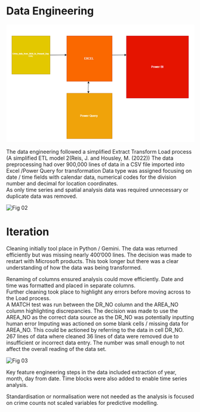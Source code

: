 # Data Engineering 

![Fig 01](../images/Fig%2001.png)

The data engineering followed a simplified Extract Transform Load process (A simplified ETL model 2(Reis, J. and Housley, M. (2022))
The data preprocessing had over 900,000 lines of data in a CSV file imported into Excel /Power Query for transformation 
Data type was assigned focusing on date / time fields with calendar data, numerical codes for the division number and decimal for location coordinates.   
As only time series and spatial analysis data was required unnecessary or duplicate data was removed.    

![Fig 02](../images/Fig%2002.jpeg)

# Iteration 
Cleaning initially tool place in Python / Gemini. The data was returned efficiently but was missing nearly 400’000 lines. The decision was made to restart with Microsoft products. This took longer but there was a clear understanding of how the data was being transformed.   

Renaming of columns ensured analysis could move efficiently. Date and time was formatted and placed in separate columns.  
Further cleaning took place to highlight any errors before moving across to the Load process.  
A MATCH test was run between the DR_NO column and the AREA_NO column highlighting discrepancies. The decision was made to use the AREA_NO as the correct data source as the DR_NO was potentially inputting human error 
Imputing was actioned on some blank cells / missing data for AREA_NO. This could be actioned by referring to the data in cell DR_NO. 
267 lines of data where cleaned 36 lines of data were removed due to insufficient or incorrect data entry. The number was small enough to not affect the overall reading of the data set. 

![Fig 03](../images/Fig%2003.jpeg)

Key feature engineering steps in the data included extraction of year, month, day from date. Time blocks were also added to enable time series analysis.

Standardisation or normalisation were not needed as the analysis is focused on crime counts not scaled variables for predictive modelling. 
